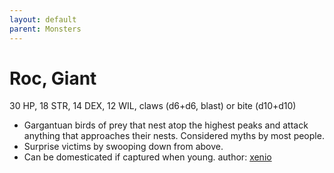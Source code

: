```yaml
---
layout: default
parent: Monsters
---
```

# Roc, Giant
30 HP, 18 STR, 14 DEX, 12 WIL, claws (d6+d6, blast) or bite (d10+d10)
- Gargantuan birds of prey that nest atop the highest peaks and attack anything that approaches their nests. Considered myths by most people.
- Surprise victims by swooping down from above.
- Can be domesticated if captured when young. 
author: [xenio](https://xenioinabottle.blogspot.com/2021/03/classic-monsters-for-cairnito-part-2.html)

